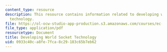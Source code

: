 ```yaml
---
content_type: resource
description: This resource contains information related to developing world socket
  technology.
file: https://ol-ocw-studio-app-production.s3.amazonaws.com/courses/ec-722-special-topics-at-edgerton-center-developing-world-prosthetics-spring-2010/0933c40ca8fe7fca8c29183c65b7eb62_MITEC_722S10_dwp_slides.pdf
file_type: application/pdf
resourcetype: Document
title: Developing World Socket Technology
uid: 0933c40c-a8fe-7fca-8c29-183c65b7eb62
---
```

